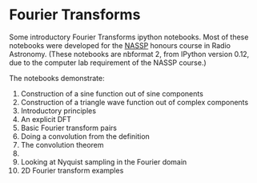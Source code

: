 Fourier Transforms
==================

Some introductory Fourier Transforms ipython notebooks. Most of these notebooks were developed for the [NASSP](http://www.star.ac.za) honours course in Radio Astronomy.
(These notebooks are nbformat 2, from IPython version 0.12, due to the computer lab requirement of the NASSP course.)

The notebooks demonstrate:

1. Construction of a sine function out of sine components
2. Construction of a triangle wave function out of complex components
3. Introductory principles
4. An explicit DFT
5. Basic Fourier transform pairs
6. Doing a convolution from the definition
7. The convolution theorem
8. <coming>
9. Looking at Nyquist sampling in the Fourier domain
10. 2D Fourier transform examples

